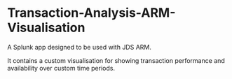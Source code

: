 # Transaction-Analysis-ARM-Visualisation

A Splunk app designed to be used with JDS ARM.

It contains a custom visualisation for showing transaction performance and availability over custom time periods.